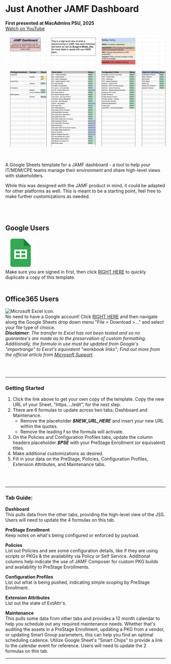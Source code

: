 # Just Another JAMF Dashboard
**First presented at MacAdmins PSU, 2025** 
<br>
[Watch on YouTube](https://youtu.be/_sdBObNgb9c?si=MVptcTK80_sKom0Q)
<br>

![Screenshot of the Dashboard.](/images/dashboard-screenshot.png)

<br>

A Google Sheets template for a JAMF dashboard - a tool to help your IT/MDM/CPE teams manage their environment and share high-level views with stakeholders.

While this was designed with the JAMF product in mind, it could be adapted for other platforms as well. This is meant to be a starting point, feel free to make further customizations as needed.


<br>
<br>

## Google Users
![Google Sheets icon.](/images/logo_sheets_2020q4_color_1x_web_96dp.png)  
    Make sure you are signed in first, then click [RIGHT HERE](https://docs.google.com/spreadsheets/d/1CpdAGVssBiA5Ef8Y49X9duA_e1Tlcjp7S0KEKbdiNcA/template/preview) to quickly duplicate a copy of this template.
<br>
<br>

## Office365 Users
![Microsoft Excel icon.](/images/Microsoft_Office_Excel_(2019–present).png)  
    No need to have a Google account! Click [RIGHT HERE](https://docs.google.com/spreadsheets/d/1CpdAGVssBiA5Ef8Y49X9duA_e1Tlcjp7S0KEKbdiNcA/edit) and then navigate along the Google Sheets drop down menu "File > Download >..." and select your file type of choice. 
    <br> _**Disclaimer**_: _The transfer to Excel has not been tested and so no guarantee's are made as to the preservation of custom formatting. Additionally, the formula in use must be updated from Google's "importrange" to Excel's equivalent "workbook links"; Find out more from the official article from [Microsoft Support](https://support.microsoft.com/en-us/office/create-workbook-links-c98d1803-dd75-4668-ac6a-d7cca2a9b95f)._

<br>
<br>

---


### Getting Started

1. Click the link above to get your own copy of the template. Copy the new URL of your Sheet, "https..../edit", for the next step.
2. There are 6 formulas to update across two tabs; Dashboard and Maintenance.
    - Remove the placeholder *__$NEW_URL_HERE__* and insert your new URL within the quotes.
    - Remove the leading *__!__* so the formula will activate.
3. On the Policies and Configuration Profiles tabs, update the column headers placeholder *__$PSE__* with your PreStage Enrollment (or equivalent) titles. 
3. Make additional customizations as desired. 
4. Fill in your data on the PreStage, Policies, Configuration Profiles, Extension Attributes, and Maintenance tabs. 

<br>
<br>

---

### Tab Guide:
**Dashboard** <br> This pulls data from the other tabs, providing the high-level view of the JSS. Users will need to update the 4 formulas on this tab. 

**PreStage Enrollment** <br> Keep notes on what's being configured or enforced by payload.

**Policies** <br> List out Policies and see some configuration details, like if they are using scripts or PKGs & the availability via Policy or Self Service. Additional columns help indicate the use of JAMF Composer for custom PKG builds and availability to PreStage Enrollments.

**Configuration Profiles** <br> List out what is being pushed, indicating simple scoping by PreStage Enrollment. 

**Extension Attributes** <br> List out the state of ExtAttr's.

**Maintenance** <br> This pulls some data from other tabs and provides a 12 month calendar to help you schedule out any required maintenance needs. Whether that's auditing the assets in a PreStage Enrollment, updating a PKG from a vendor, or updating Smart Group parameters, this can help you find an optimal scheduling cadence. Utilize Google Sheet's "Smart Chips" to provide a link to the calendar event for reference. Users will need to update the 2 formulas on this tab.

---